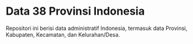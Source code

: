 # Data 38 Provinsi Indonesia
Repositori ini berisi data administratif Indonesia, termasuk data Provinsi, Kabupaten, Kecamatan, dan Kelurahan/Desa.